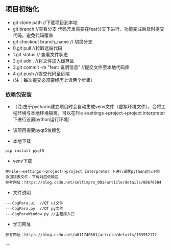## 项目初始化
- git clone path //下载项目到本地
- git branch  //查看分支  代码开发需要在feat分支下进行，功能完成后及时提交代码，避免代码覆盖
- git checkout branch_name  // 切换分支
- 0.git pull    //拉取远端代码
- 1.git status  //  查看文件状态
- 2.git add .  //将文件加入缓存区
- 3.git commit -m "feat: 说明信息"  //提交文件至本地代码库
- 4.git push  //提交代码至远端
- (注：每次提交必须要经历上诉两个步骤)
### 依赖包安装
- （注:由于pycharm建立项目时会自动生成venv文件（虚拟环境文件），会将工程环境与本地环境隔离，可以在File->settings->project->project interpreter 下进行设置python运行环境）
- 该项目需要pyqt5依赖包

- 本地下载 
```
pip install pyqt5
```

- venv下载 
```
在File->settings->project->project interpreter 下进行设置python运行环境
添加镜像文件，下载对应依赖包
参考网址：https://blog.csdn.net/selfimpro_001/article/details/88670584
```

- 文件说明
```
---CogPara.ui  //QT ui文件
---CogPara.py  //QT py文件
---CogParaWindow.py //主程序入口
```

- 学习网址
```
参考网址：https://blog.csdn.net/u011740601/article/details/103952172
```

····